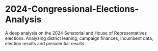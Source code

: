 # 2024-Congressional-Elections-Analysis
A deep analysis on the 2024 Senatorial and House of Representatives elections. Analyzing district leaning, campaign finances, incumbent data, election results and presidential results.
